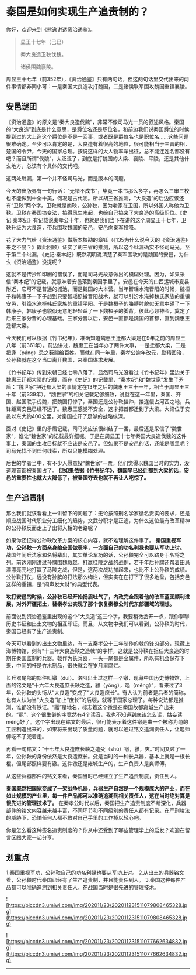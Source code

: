 # 秦国是如何实现生产追责制的？

你好，欢迎来到《熊逸讲透资治通鉴》。

> 显王十七年（己巳）
> 
> 秦大良造卫鞅伐魏。
> 
> 诸侯围魏襄陵。

周显王十七年（前352年），《资治通鉴》只有两句话，但这两句话里交代出来的两件事情都非同小可：一是秦国大良造攻打魏国，二是诸侯联军围攻魏国重镇襄陵。

## 安邑谜团

《资治通鉴》的原文是“秦大良造伐魏”，非常不像司马光一贯的叙述风格。秦国的“大良造”到底是什么意思，是爵位名还是职位名，和前边我们说秦国爵位的时候提到过的大上造这个爵位是不是一回事，或者既是爵位名也是职位名……这些问题很难确定。至少可以肯定的是，大良造有着很高的地位，很可能相当于三晋的相，楚国的令尹，今天的国家总理。按说这样的大人物率军出征，总不能连姓名都没有吧？而且所谓“伐魏”，太泛泛了，到底是打魏国的大梁、襄陵、平陵，还是其他什么地方，总该有个具体的交代吧。

这两处纰漏，第一个并不怪司马光，而是版本的问题。

今天的出版界有一句行话：“无错不成书”，毕竟一本书那么多字，再怎么三审三校也不能做到十全十美，何况是古代呢。所以胡三省推测，“大良造”的后边应该还有“卫鞅”两个字。卫鞅就是商鞅，公孙鞅，因为老家在卫国，所以外国人称他为卫鞅。卫鞅在秦国搞变法，搞得风生水起，也给自己搞来了大良造的高级职位。《史记·秦本纪》有记载说秦孝公十年，也就是我们当下在讲的这个周显王十七年，卫鞅升级为大良造，带兵围攻魏国的安邑，安邑向秦军投降。

花了大力气给《资治通鉴》做版本校勘的章钰（《135为什么说今天的《资治通鉴》来之不易？》戳此回顾）证实了胡三省的推测，所以这个纰漏确实不怪司马光。至于第二个纰漏，《史记·秦本纪》既然明明说清楚了秦军围攻的是魏国的安邑，为什么《资治通鉴》没提呢？

这就不是传抄和印刷的错误了，而是司马光故意做出的模糊处理。因为，如果采信“秦本纪”的记载，就意味着安邑落到秦国手里了。安邑在今天的山西运城市夏县附近，它可不是普通的城池，而是魏国的大本营。当年智瑶水淹晋阳的时候，魏桓子和韩康子一下子想到只要智瑶照搬晋阳战术，就可以引汾水淹掉魏氏家族的重镇安邑，引绛水淹掉韩氏家族的重镇平阳。于是魏桓子的胳膊肘貌似无意中碰了一下韩康子，韩康子也貌似无意地轻轻踩了一下魏桓子的脚背，彼此心领神会，奠定了后来三家分晋的心理基础。三家分晋以后，安邑一直都是魏国的首都，直到魏惠王迁都大梁。

今天我们可以根据《竹书纪年》，准确知道魏惠王迁都大梁是在9年之前的周显王八年（前361年）。前边讲过，魏惠王在当年办了两件大事，一是迁都大梁，二是把逢（páng）忌之薮赐给百姓。而就在同一年里，秦孝公逾年改元，励精图治，公孙鞅就在这个当口离开魏国，来秦国谋求发展。

《竹书纪年》传到宋朝已经七零八落了，显然司马光没看过《竹书纪年》里边关于魏惠王迁都大梁的记载，而在《史记》的记载里，“秦本纪”和“魏世家”发生了矛盾：“魏世家”把迁都大梁的事情定在13年之后的魏惠王三十一年，相当于周显王三十年（前339年）。“魏世家”的相关记载足够细致，说就在这一年里，秦国、齐国、赵国联手伐魏，把魏国打惨了，秦国还是公孙鞅挂帅，接连侵占河西之地，兵锋距离安邑已经不远了。魏惠王感觉不安全，这才把首都迁到了大梁。大梁位于安邑以东大约400公里，对秦国拉开了足够的战略纵深。

面对《史记》里的矛盾记载，司马光应该很纠结了一番，最后还是采信了“魏世家”，谁让“魏世家”的记载最详细呢。于是在周显王十七年秦国大良造伐魏的这件事上，秦国的主攻目标就不应该是安邑了。但如果不是安邑的话，还能是哪里呢？司马光找不到任何线索，所以只能模糊处理。

后世的学者当中，有不少人愿意投“魏世家”一票，他们觉得以魏国当时的实力，没道理首都被秦国占了。 **但如果依据《竹书纪年》，魏国早已经迁都到大梁的话，安邑的重要性也就大大降低了，被秦国夺去也就不再让人吃惊了。**

## 生产追责制

那么我们就该看看上一讲留下的问题了：无论按照刑名学家循名责实的要求，还是顺应战国时代职业分工细化的趋势，文武分职才是正途，为什么这位最有改革精神的公孙鞅反而走上了出将入相的老路呢？

如果你还记得公孙鞅改革方案的核心内容，就不难理解这件事了。 **秦国重视军功，公孙鞅一方面亲身给全国做表率，一方面自己的功名利禄也要从军功上讨。** 战国年间兵法家和名将辈出，其实单论军功的话，公孙鞅完全可以跻身于名将之列。前边刚刚讲过孙膑围魏救赵，打赢桂陵之战的战例，若干年后孙膑还帮着田忌漂漂亮亮地打赢了马陵之战，但是，这两次战功加起来，也比不上公孙鞅的成绩。公孙鞅打仗，远没有孙膑的打法那么绚烂，但实实在在打下了很多地盘，包括安邑这样的重镇，是“闷声发大财”的典型代表。

 **攻打安邑的时候，公孙鞅已经开始扬眉吐气了，内政完全跟着他的改革蓝图顺利进展，对外开疆拓土，替秦孝公实现了那个恢复秦穆公时代东部疆域的理想。**

前面说到资治通鉴里出现的这个“大良造”这三个字，我要稍微岔开一点，跟你聊聊历史书证和出土文物的相互印证。而且，从文物中我们可以看到，公孙鞅的时代，秦国已经有了生产追责制。

今天可以看到的出土文物里边，有一支秦孝公十三年制作的戟的锋刃部分，现藏上海博物馆，刻有“十三年大良造鞅之造戟”的字样，这就是公孙鞅在担任大良造的时期在秦国监制的兵器。戟作为长兵器，一头一尾都是金属件，所以有机会保存下来，中间的杆是竹木制品，很快就会在岁月里腐烂。

长兵器尾部的部件叫镦（duì）。洛阳出土过这样一个镦，现藏中国历史博物馆，上面的铭文是“十六年大良造庶长鞅之造，雝（yōng），黽（měng）”，看来过了3年，公孙鞅的头衔从“大良造”变成了“大良造庶长”。有人认为前者是后者的简称，也有人认为当“大良造”加上“庶长”的后缀，就等于国家总理了。每种说法都是推测，谁都没有铁证。“雝”是地名，标志着这个镦是在秦国故都雍城生产出来的。“黽”，这个很生僻的字竟然有4个读音，我也不知道到底该怎么读，姑妄读měng好了。这个字出现在铭文的最后，很可能表示着这件镦是由一个被称为黽的工匠制造出来的，如果将来出现了质量问题，就可以通过铭文追溯责任人，让黽师傅吃不了兜着走。

再看一句铭文：“十七年大良造庶长鞅之造殳（shū）镦，雝，爽。”时间又过了一年，公孙鞅的身份依然是大良造庶长。殳是当时的一种长兵器，基本上就是一根长棍，但尾部照样要有镦。这件镦还是雍城生产的，生产负责人是爽师傅。

从这些兵器部件的铭文来看，秦国当时已经建立了生产追责制度，责任到人。

 **秦国既然把国家变成了一架战争机器，兵器生产自然是一个规模庞大的产业，而在如此规模的产业里，每一件产品都可以准确追溯到相关责任人，这在当时绝对算是很先进的管理技术了。** 在秦孝公时代以后，秦国把生产追责制度不断深化，兵器部件的铭文内容越来越丰富，不同环节和不同级别的责任人都有记录。在严刑峻法的威胁下，恐怕任何人都不敢对自己手里的工作掉以轻心吧。

你是怎么看这种签名追责制度的？你从中还受到了哪些管理学上的启发？欢迎在留言区跟大家一起分享。

## 划重点

1.秦国重视军功，公孙鞅自己的功名利禄也要从军功上讨。
2.从出土的兵器铭文看，公孙鞅时代秦国已经有了生产追责制，并且能责任到人。
3.秦国这种每件产品都可以准确追溯到相关责任人，在战国当时是很先进的管理技术。

![https://piccdn3.umiwi.com/img/202011/23/202011231511079808465328.jpg](https://piccdn3.umiwi.com/img/202011/23/202011231511079808465328.jpg)

![https://piccdn3.umiwi.com/img/202011/23/202011231511077662634832.jpg](https://piccdn3.umiwi.com/img/202011/23/202011231511077662634832.jpg)

---
